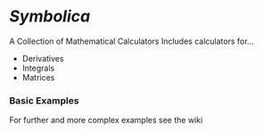 # *_Symbolica_*
A Collection of Mathematical Calculators
Includes calculators for...
* Derivatives
* Integrals
* Matrices
### Basic Examples
For further and more complex examples see the wiki
